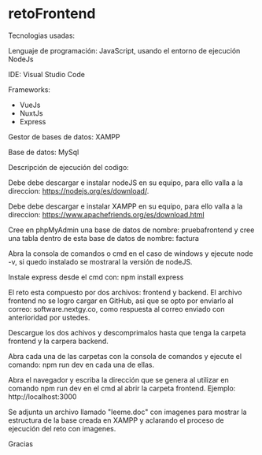 # retoFrontend

Tecnologias usadas:

Lenguaje de programación:
JavaScript, usando el entorno de ejecución NodeJs

IDE: Visual Studio Code

Frameworks:
- VueJs
- NuxtJs
- Express

Gestor de bases de datos: XAMPP

Base de datos: MySql

Descripción de ejecución del codigo:

Debe debe descargar e instalar nodeJS en su equipo, para ello valla a la 
direccion: https://nodejs.org/es/download/. 

Debe debe descargar e instalar XAMPP en su equipo, para ello valla a la 
direccion: https://www.apachefriends.org/es/download.html 

Cree en phpMyAdmin una base de datos de nombre: pruebafrontend y cree una tabla
dentro de esta base de datos de nombre: factura


Abra la consola de comandos o cmd en el caso de windows y ejecute node -v, 
si quedo instalado se mostraral la versión de nodeJS.

Instale express desde el cmd con: npm install express

El reto esta compuesto por dos archivos: frontend y backend.
El archivo frontend no se logro cargar en GitHub, asi que se opto
por enviarlo al correo: software.nextgy.co, como respuesta al correo enviado
con anterioridad por ustedes.

Descargue los dos achivos y descomprimalos hasta que tenga la carpeta 
frontend y la carpera backend. 

Abra cada una de las carpetas con la consola de comandos y ejecute el 
comando: npm run dev en cada una de ellas. 

Abra el navegador y escriba la dirección que se genera al utilizar
en comando npm run dev en el cmd al abrir la carpeta frontend. Ejemplo: http://localhost:3000

Se adjunta un archivo llamado "leeme.doc" con imagenes para mostrar la estructura de la base 
creada en XAMPP y aclarando el proceso de ejecución del reto con imagenes.

Gracias




